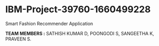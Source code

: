 # IBM-Project-39760-1660499228
Smart Fashion Recommender Application

**TEAM MEMBERS :**
  SATHISH KUMAR D,
  POONGODI S,
  SANGEETHA K,
  PRAVEEN S.
